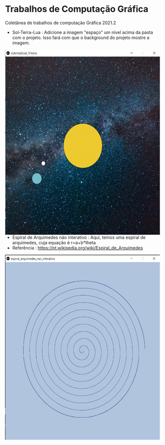 # Trabalhos de Computação Gráfica
Coletânea de trabalhos de computação Gráfica 2021.2
- Sol-Terra-Lua : Adicione a imagem "espaço" um nível acima da pasta com o projeto. Isso fará com que o background do projeto mostre a imagem. 

<img src="https://github.com/viisantos/trabsComputacaoGrafica/blob/main/solTerraLua_funcionando.png" align="left" height="600" width="600" >
<br>

- Espiral de Arquimedes não interativo : Aqui, temos uma espiral de arquimedes, cuja equação é
  r=a+b*theta 
- Referência : https://pt.wikipedia.org/wiki/Espiral_de_Arquimedes


<img src="https://github.com/viisantos/trabsComputacaoGrafica/blob/main/espiral_arquimedes1_funcionando.png" align="left" height="600" width="600" >
